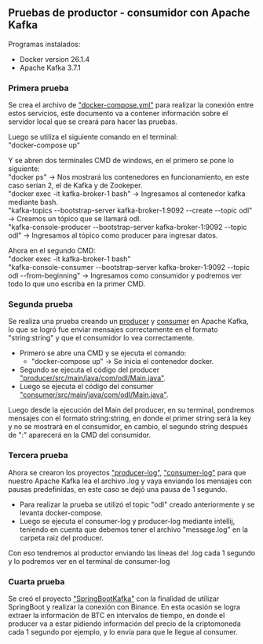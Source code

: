 ## Pruebas de productor - consumidor con Apache Kafka

Programas instalados:
- Docker version 26.1.4<br>
- Apache Kafka 3.7.1<br>

### Primera prueba
Se crea el archivo de ["docker-compose.yml"](https://github.com/ArielBravoP/OptiDataLake-PMM/blob/main/Ingesti%C3%B3n%20de%20datos/docker-compose.yml) para realizar la conexión entre estos servicios, este documento va a contener información sobre el servidor local que se creará para hacer las pruebas.<br>

Luego se utiliza el siguiente comando en el terminal:<br>
"docker-compose up"<br>

Y se abren dos terminales CMD de windows, en el primero se pone lo siguiente:<br>
"docker ps" -> Nos mostrará los contenedores en funcionamiento, en este caso serían 2, el de Kafka y de Zookeper.<br>
"docker exec -it kafka-broker-1 bash" -> Ingresamos al contenedor kafka mediante bash.<br>
"kafka-topics --bootstrap-server kafka-broker-1:9092 --create --topic odl" -> Creamos un tópico que se llamará odl.<br>
"kafka-console-producer --bootstrap-server kafka-broker-1:9092 --topic odl" -> Ingresamos al tópico como producer para ingresar datos.<br>

Ahora en el segundo CMD:<br>
"docker exec -it kafka-broker-1 bash"<br>
"kafka-console-consumer --bootstrap-server kafka-broker-1:9092 --topic odl --from-beginning" -> Ingresamos como consumidor y podremos ver todo lo que uno escriba en la primer CMD.<br>

### Segunda prueba
Se realiza una prueba creando un [producer](https://github.com/ArielBravoP/OptiDataLake-PMM/tree/main/Ingesti%C3%B3n%20de%20datos/producer) y [consumer](https://github.com/ArielBravoP/OptiDataLake-PMM/tree/main/Ingesti%C3%B3n%20de%20datos/consumer) en Apache Kafka, lo que se logró fue enviar mensajes correctamente en el formato "string:string" y que el consumidor lo vea correctamente.<br>
- Primero se abre una CMD y se ejecuta el comando: <br>
  - "docker-compose up" -> Se inicia el contenedor docker.<br>
- Segundo se ejecuta el código del producer ["producer/src/main/java/com/odl/Main.java"](https://github.com/ArielBravoP/OptiDataLake-PMM/blob/main/Ingesti%C3%B3n%20de%20datos/producer/src/main/java/com/odl/Main.java).<br>
- Luego se ejecuta el código del consumer ["consumer/src/main/java/com/odl/Main.java"](https://github.com/ArielBravoP/OptiDataLake-PMM/blob/main/Ingesti%C3%B3n%20de%20datos/consumer/src/main/java/com/odl/Main.java).<br>

Luego desde la ejecución del Main del producer, en su terminal, pondremos mensajes con el formato string:string, en donde el primer string será la key y no se mostrará en el consumidor, en cambio, el segundo string después de ":" aparecerá en la CMD del consumidor.

### Tercera prueba
Ahora se crearon los proyectos ["producer-log"](https://github.com/ArielBravoP/OptiDataLake-PMM/tree/main/Ingesti%C3%B3n%20de%20datos/producer-log), ["consumer-log"](https://github.com/ArielBravoP/OptiDataLake-PMM/tree/main/Ingesti%C3%B3n%20de%20datos/consumer-log) para que nuestro Apache Kafka lea el archivo .log y vaya enviando los mensajes con pausas predefinidas, en este caso se dejó una pausa de 1 segundo.
- Para realizar la prueba se utilizó el topic "odl" creado anteriormente y se levanta docker-compose.
- Luego se ejecuta el consumer-log y producer-log mediante intellij, teniendo en cuenta que debemos tener el archivo "message.log" en la carpeta raiz del producer.

Con eso tendremos al productor enviando las líneas del .log cada 1 segundo y lo podremos ver en el terminal de consumer-log

### Cuarta prueba
Se creó el proyecto ["SpringBootKafka"](https://github.com/ArielBravoP/OptiDataLake-PMM/tree/main/Ingesti%C3%B3n%20de%20datos/SpringBootKafka) con la finalidad de utilizar SpringBoot y realizar la conexión con Binance. En esta ocasión se logra extraer la información de BTC en intervalos de tiempo, en donde el producer va a estar pidiendo información del precio de la criptomoneda cada 1 segundo por ejemplo, y lo envía para que le llegue al consumer.
